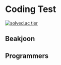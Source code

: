 # Coding Test
[![solved.ac tier](http://mazassumnida.wtf/api/v2/generate_badge?boj=hahyuning)](https://solved.ac/hahyuning)

## Beakjoon

## Programmers
